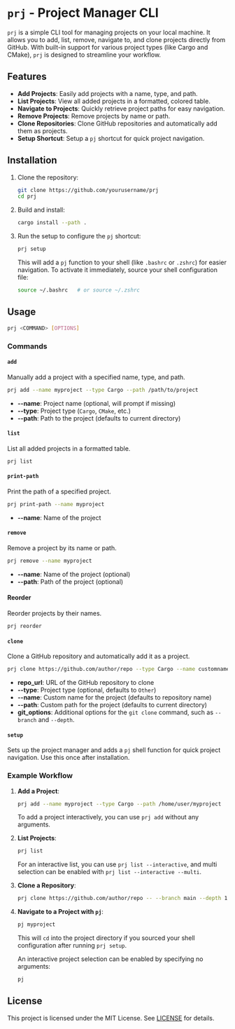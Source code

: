 # `prj` - Project Manager CLI

`prj` is a simple CLI tool for managing projects on your local machine. It allows you to add, list, remove, navigate to, and clone projects directly from GitHub. With built-in support for various project types (like Cargo and CMake), `prj` is designed to streamline your workflow.

## Features

- **Add Projects**: Easily add projects with a name, type, and path.
- **List Projects**: View all added projects in a formatted, colored table.
- **Navigate to Projects**: Quickly retrieve project paths for easy navigation.
- **Remove Projects**: Remove projects by name or path.
- **Clone Repositories**: Clone GitHub repositories and automatically add them as projects.
- **Setup Shortcut**: Setup a `pj` shortcut for quick project navigation.

## Installation

1. Clone the repository:
   ```bash
   git clone https://github.com/yourusername/prj
   cd prj
   ```

2. Build and install:
   ```bash
   cargo install --path .
   ```

3. Run the setup to configure the `pj` shortcut:
   ```bash
   prj setup
   ```

   This will add a `pj` function to your shell (like `.bashrc` or `.zshrc`) for easier navigation. To activate it immediately, source your shell configuration file:

   ```bash
   source ~/.bashrc   # or source ~/.zshrc
   ```

## Usage

```bash
prj <COMMAND> [OPTIONS]
```

### Commands

#### `add`
Manually add a project with a specified name, type, and path.
```bash
prj add --name myproject --type Cargo --path /path/to/project
```
- **--name**: Project name (optional, will prompt if missing)
- **--type**: Project type (`Cargo`, `CMake`, etc.)
- **--path**: Path to the project (defaults to current directory)

#### `list`
List all added projects in a formatted table.
```bash
prj list
```

#### `print-path`
Print the path of a specified project.
```bash
prj print-path --name myproject
```
- **--name**: Name of the project

#### `remove`
Remove a project by its name or path.
```bash
prj remove --name myproject
```
- **--name**: Name of the project (optional)
- **--path**: Path of the project (optional)

#### Reorder
Reorder projects by their names.
```bash
prj reorder
```

#### `clone`
Clone a GitHub repository and automatically add it as a project.
```bash
prj clone https://github.com/author/repo --type Cargo --name customname --path /custom/path -- --branch main --depth 1
```
- **repo_url**: URL of the GitHub repository to clone
- **--type**: Project type (optional, defaults to `Other`)
- **--name**: Custom name for the project (defaults to repository name)
- **--path**: Custom path for the project (defaults to current directory)
- **git_options**: Additional options for the `git clone` command, such as `--branch` and `--depth`.

#### `setup`
Sets up the project manager and adds a `pj` shell function for quick project navigation. Use this once after installation.

### Example Workflow

1. **Add a Project**:
   ```bash
   prj add --name myproject --type Cargo --path /home/user/myproject
   ```
   
   To add a project interactively, you can use `prj add` without any arguments.

2. **List Projects**:
   ```bash
   prj list
   ```

   For an interactive list, you can use `prj list --interactive`, and multi selection can be enabled with `prj list --interactive --multi`.

3. **Clone a Repository**:
   ```bash
   prj clone https://github.com/author/repo -- --branch main --depth 1
   ```

4. **Navigate to a Project with `pj`**:
   ```bash
   pj myproject
   ```

   This will `cd` into the project directory if you sourced your shell configuration after running `prj setup`.

   An interactive project selection can be enabled by specifying no arguments:
   ```bash
   pj
   ```

## License

This project is licensed under the MIT License. See [LICENSE](LICENSE) for details.
